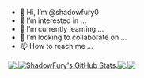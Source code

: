 - 👋 Hi, I’m @shadowfury0
- 👀 I’m interested in ...
- 🌱 I’m currently learning ...
- 💞️ I’m looking to collaborate on ...
- 📫 How to reach me ...


<a href="https://github.com/shadowfury0/shadowfury0">
  <img align="center" src="https://github-readme-stats.vercel.app/api/top-langs/?username=shadowfury0&langs_count=5&layout=donut&theme=highcontrast" />
</a>

<a href="https://github.com/shadowfury0/shadowfury0">
  <img align="center" src="https://github-readme-stats.vercel.app/api?username=shadowfury0&show_icons=true&line_height=27&count_private=true&title_color=ffffff&text_color=c9cacc&icon_color=2bbc8a&bg_color=1d1f21" alt="ShadowFury's GitHub Stats" />
</a>


<a href="https://github.com/shadowfury0/stl_implement">
  <img align="center" src="https://github-readme-stats.vercel.app/api/pin/?username=shadowfury0&repo=stl_implement&theme=radical"/>
</a>

<a href="https://github.com/shadowfury0/qt">
  <img align="center" src="https://github-readme-stats.vercel.app/api/pin/?username=shadowfury0&repo=qt&theme=radical" />
</a>

<!---
shadowfury0/shadowfury0 is a ✨ special ✨ repository because its `README.md` (this file) appears on your GitHub profile.
You can click the Preview link to take a look at your changes.
--->
